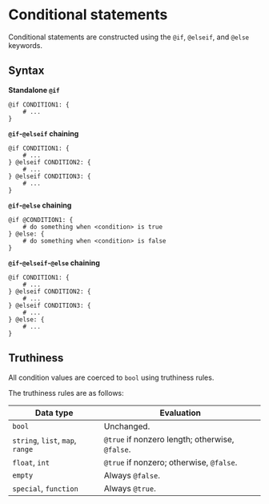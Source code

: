 # Conditional statements

Conditional statements are constructed using the `@if`, `@elseif`, and `@else` keywords.

## Syntax

**Standalone `@if`**
```rant
@if CONDITION1: {
    # ...
}
```

**`@if`-`@elseif` chaining**
```rant
@if CONDITION1: {
    # ...
} @elseif CONDITION2: {
    # ...
} @elseif CONDITION3: {
    # ...
}
```

**`@if`-`@else` chaining**
```rant
@if @CONDITION1: {
    # do something when <condition> is true
} @else: {
    # do something when <condition> is false
}
```

**`@if`-`@elseif`-`@else` chaining**
```rant
@if CONDITION1: {
    # ...
} @elseif CONDITION2: {
    # ...
} @elseif CONDITION3: {
    # ...
} @else: {
    # ...
}
```

## Truthiness

All condition values are coerced to `bool` using truthiness rules.

The truthiness rules are as follows:

| Data type                        | Evaluation                                      |
|----------------------------------|-------------------------------------------------|
| `bool`                           | Unchanged.                                      |
| `string`, `list`, `map`, `range` | `@true` if nonzero length; otherwise, `@false`. |
| `float`, `int`                   | `@true` if nonzero; otherwise, `@false`.        |
| `empty`                          | Always `@false`.                                |
| `special`, `function`            | Always `@true`.                                 |
